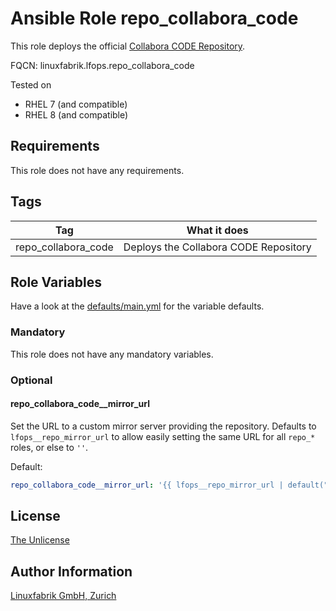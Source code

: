 # Ansible Role repo_collabora_code

This role deploys the official [Collabora CODE Repository](https://docs.fedoraproject.org/en-US/collabora_code/).

FQCN: linuxfabrik.lfops.repo_collabora_code

Tested on

* RHEL 7 (and compatible)
* RHEL 8 (and compatible)


## Requirements

This role does not have any requirements.

## Tags

| Tag                 | What it does                          |
| ---                 | ------------                          |
| repo_collabora_code | Deploys the Collabora CODE Repository |


## Role Variables

Have a look at the [defaults/main.yml](https://github.com/Linuxfabrik/lfops/blob/main/roles/repo_collabora_code/defaults/main.yml) for the variable defaults.


### Mandatory

This role does not have any mandatory variables.


### Optional

#### repo_collabora_code__mirror_url

Set the URL to a custom mirror server providing the repository. Defaults to `lfops__repo_mirror_url` to allow easily setting the same URL for all `repo_*` roles, or else to `''`.

Default:
```yaml
repo_collabora_code__mirror_url: '{{ lfops__repo_mirror_url | default("") }}'
```


## License

[The Unlicense](https://unlicense.org/)


## Author Information

[Linuxfabrik GmbH, Zurich](https://www.linuxfabrik.ch)
